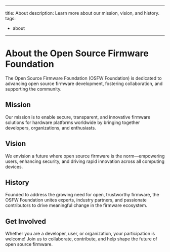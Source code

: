 
<!--
This About page content is based on a standard open source foundation template,
as the original www.osfw.foundation/about page was inaccessible and no migrated
source text was found in project files. Update with official copy if/when available.
-->

---
title: About
description: Learn more about our mission, vision, and history.
tags:
  - about
---

# About the Open Source Firmware Foundation

The Open Source Firmware Foundation (OSFW Foundation) is dedicated to advancing open source firmware development, fostering collaboration, and supporting the community. 

## Mission

Our mission is to enable secure, transparent, and innovative firmware solutions for hardware platforms worldwide by bringing together developers, organizations, and enthusiasts.

## Vision

We envision a future where open source firmware is the norm—empowering users, enhancing security, and driving rapid innovation across all computing devices.

## History

Founded to address the growing need for open, trustworthy firmware, the OSFW Foundation unites experts, industry partners, and passionate contributors to drive meaningful change in the firmware ecosystem.

## Get Involved

Whether you are a developer, user, or organization, your participation is welcome! Join us to collaborate, contribute, and help shape the future of open source firmware.
